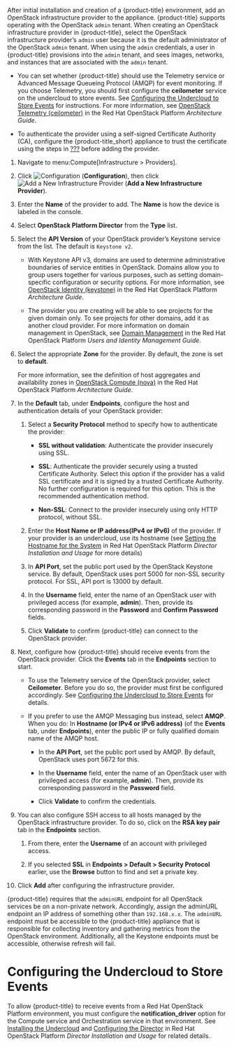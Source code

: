 After initial installation and creation of a {product-title}
environment, add an OpenStack infrastructure provider to the appliance.
{product-title} supports operating with the OpenStack `admin` tenant.
When creating an OpenStack infrastructure provider in {product-title},
select the OpenStack infrastructure provider’s `admin` user because it
is the default administrator of the OpenStack `admin` tenant. When using
the `admin` credentials, a user in {product-title} provisions into the
`admin` tenant, and sees images, networks, and instances that are
associated with the `admin` tenant.

<div class="note">

  - You can set whether {product-title} should use the Telemetry service
    or Advanced Message Queueing Protocol (AMQP) for event monitoring.
    If you choose Telemetry, you should first configure the
    **ceilometer** service on the undercloud to store events. See
    [Configuring the Undercloud to Store Events](#openstack-events-uc)
    for instructions. For more information, see [OpenStack Telemetry
    (ceilometer)](https://access.redhat.com/documentation/en-us/red_hat_openstack_platform/11/html-single/architecture_guide/#comp-telemetry)
    in the Red Hat OpenStack Platform *Architecture Guide*.

  - To authenticate the provider using a self-signed Certificate
    Authority (CA), configure the {product-title\_short} appliance to
    trust the certificate using the steps in [???](#app-self_signed_CA)
    before adding the provider.

</div>

1.  Navigate to menu:Compute\[Infrastructure \> Providers\].

2.  Click ![Configuration](1847.png) (**Configuration**), then click
    ![Add a New Infrastructure Provider](1862.png) (**Add a New
    Infrastructure Provider**).

3.  Enter the **Name** of the provider to add. The **Name** is how the
    device is labeled in the console.

4.  Select **OpenStack Platform Director** from the **Type** list.

5.  Select the **API Version** of your OpenStack provider’s Keystone
    service from the list. The default is `Keystone v2`.
    
    <div class="note">
    
      - With Keystone API v3, domains are used to determine
        administrative boundaries of service entities in OpenStack.
        Domains allow you to group users together for various purposes,
        such as setting domain-specific configuration or security
        options. For more information, see [OpenStack Identity
        (keystone)](https://access.redhat.com/documentation/en-us/red_hat_openstack_platform/11/html-single/architecture_guide/#comp-identity)
        in the Red Hat OpenStack Platform *Architecture Guide*.
    
      - The provider you are creating will be able to see projects for
        the given domain only. To see projects for other domains, add it
        as another cloud provider. For more information on domain
        management in OpenStack, see [Domain
        Management](https://access.redhat.com/documentation/en-us/red_hat_openstack_platform/11/html-single/users_and_identity_management_guide/#Domains)
        in the Red Hat OpenStack Platform *Users and Identity Management
        Guide*.
    
    </div>

6.  Select the appropriate **Zone** for the provider. By default, the
    zone is set to **default**.
    
    <div class="note">
    
    For more information, see the definition of host aggregates and
    availability zones in [OpenStack Compute
    (nova)](https://access.redhat.com/documentation/en-us/red_hat_openstack_platform/11/html/architecture_guide/components#comp-compute)
    in the Red Hat OpenStack Platform *Architecture Guide*.
    
    </div>

7.  In the **Default** tab, under **Endpoints**, configure the host and
    authentication details of your OpenStack provider:
    
    1.  Select a **Security Protocol** method to specify how to
        authenticate the provider:
        
          - **SSL without validation**: Authenticate the provider
            insecurely using SSL.
        
          - **SSL**: Authenticate the provider securely using a trusted
            Certificate Authority. Select this option if the provider
            has a valid SSL certificate and it is signed by a trusted
            Certificate Authority. No further configuration is required
            for this option. This is the recommended authentication
            method.
        
          - **Non-SSL**: Connect to the provider insecurely using only
            HTTP protocol, without SSL.
    
    2.  Enter the **Host Name or IP address(IPv4 or IPv6)** of the
        provider. If your provider is an undercloud, use its hostname
        (see [Setting the Hostname for the
        System](https://access.redhat.com/documentation/en-us/red_hat_openstack_platform/11/html-single/director_installation_and_usage/#sect-Setting_the_Hostname_for_the_System)
        in Red Hat OpenStack Platform *Director Installation and Usage*
        for more details)
    
    3.  In **API Port**, set the public port used by the OpenStack
        Keystone service. By default, OpenStack uses port 5000 for
        non-SSL security protocol. For SSL, API port is 13000 by
        default.
    
    4.  In the **Username** field, enter the name of an OpenStack user
        with privileged access (for example, **admin**). Then, provide
        its corresponding password in the **Password** and **Confirm
        Password** fields.
    
    5.  Click **Validate** to confirm {product-title} can connect to the
        OpenStack provider.

8.  Next, configure how {product-title} should receive events from the
    OpenStack provider. Click the **Events** tab in the **Endpoints**
    section to start.
    
      - To use the Telemetry service of the OpenStack provider, select
        **Ceilometer**. Before you do so, the provider must first be
        configured accordingly. See [Configuring the Undercloud to Store
        Events](#openstack-events-uc) for details.
    
      - If you prefer to use the AMQP Messaging bus instead, select
        **AMQP**. When you do: In **Hostname (or IPv4 or IPv6 address)**
        (of the **Events** tab, under **Endpoints**), enter the public
        IP or fully qualified domain name of the AMQP host.
        
          - In the **API Port**, set the public port used by AMQP. By
            default, OpenStack uses port 5672 for this.
        
          - In the **Username** field, enter the name of an OpenStack
            user with privileged access (for example, **admin**). Then,
            provide its corresponding password in the **Password**
            field.
        
          - Click **Validate** to confirm the credentials.

9.  You can also configure SSH access to all hosts managed by the
    OpenStack infrastructure provider. To do so, click on the **RSA key
    pair** tab in the **Endpoints** section.
    
    1.  From there, enter the **Username** of an account with privileged
        access.
    
    2.  If you selected **SSL** in **Endpoints \> Default \> Security
        Protocol** earlier, use the **Browse** button to find and set a
        private key.

10. Click **Add** after configuring the infrastructure provider.

<div class="note">

{product-title} requires that the `adminURL` endpoint for all OpenStack
services be on a non-private network. Accordingly, assign the adminURL
endpoint an IP address of something other than `192.168.x.x`. The
`adminURL` endpoint must be accessible to the {product-title} appliance
that is responsible for collecting inventory and gathering metrics from
the OpenStack environment. Additionally, all the Keystone endpoints must
be accessible, otherwise refresh will fail.

</div>

# Configuring the Undercloud to Store Events

To allow {product-title} to receive events from a Red Hat OpenStack
Platform environment, you must configure the **notification\_driver**
option for the Compute service and Orchestration service in that
environment. See [Installing the
Undercloud](https://access.redhat.com/documentation/en-us/red_hat_openstack_platform/11/html-single/director_installation_and_usage/#chap-Installing_the_Undercloud)
and [Configuring the
Director](https://access.redhat.com/documentation/en-us/red_hat_openstack_platform/11/html-single/director_installation_and_usage/#sect-Configuring_the_Director)
in Red Hat OpenStack Platform *Director Installation and Usage* for
related details.

